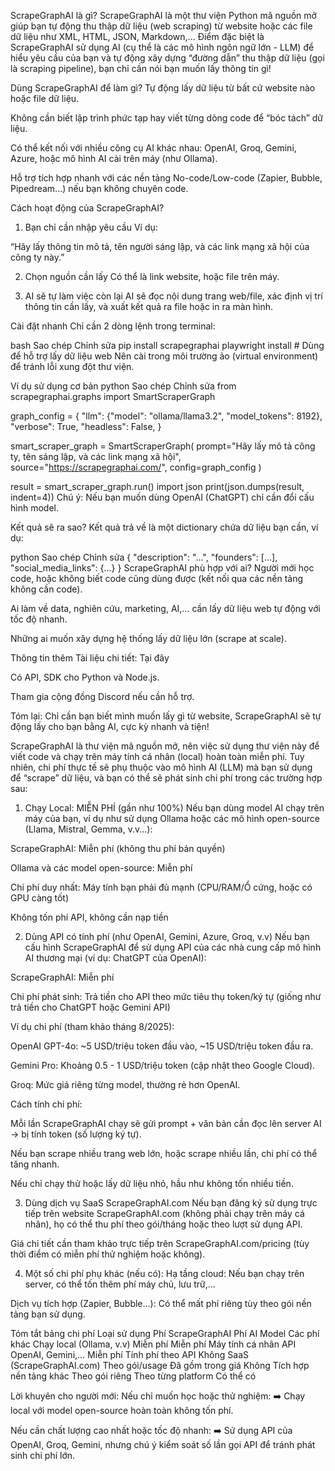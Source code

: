ScrapeGraphAI là gì?
ScrapeGraphAI là một thư viện Python mã nguồn mở giúp bạn tự động thu thập dữ liệu (web scraping) từ website hoặc các file dữ liệu như XML, HTML, JSON, Markdown,...
Điểm đặc biệt là ScrapeGraphAI sử dụng AI (cụ thể là các mô hình ngôn ngữ lớn - LLM) để hiểu yêu cầu của bạn và tự động xây dựng “đường dẫn” thu thập dữ liệu (gọi là scraping pipeline), bạn chỉ cần nói bạn muốn lấy thông tin gì!

Dùng ScrapeGraphAI để làm gì?
Tự động lấy dữ liệu từ bất cứ website nào hoặc file dữ liệu.

Không cần biết lập trình phức tạp hay viết từng dòng code để “bóc tách” dữ liệu.

Có thể kết nối với nhiều công cụ AI khác nhau: OpenAI, Groq, Gemini, Azure, hoặc mô hình AI cài trên máy (như Ollama).

Hỗ trợ tích hợp nhanh với các nền tảng No-code/Low-code (Zapier, Bubble, Pipedream...) nếu bạn không chuyên code.

Cách hoạt động của ScrapeGraphAI?
1. Bạn chỉ cần nhập yêu cầu
Ví dụ:

“Hãy lấy thông tin mô tả, tên người sáng lập, và các link mạng xã hội của công ty này.”

2. Chọn nguồn cần lấy
Có thể là link website, hoặc file trên máy.

3. AI sẽ tự làm việc còn lại
AI sẽ đọc nội dung trang web/file, xác định vị trí thông tin cần lấy, và xuất kết quả ra file hoặc in ra màn hình.

Cài đặt nhanh
Chỉ cần 2 dòng lệnh trong terminal:

bash
Sao chép
Chỉnh sửa
pip install scrapegraphai
playwright install   # Dùng để hỗ trợ lấy dữ liệu web
Nên cài trong môi trường ảo (virtual environment) để tránh lỗi xung đột thư viện.

Ví dụ sử dụng cơ bản
python
Sao chép
Chỉnh sửa
from scrapegraphai.graphs import SmartScraperGraph

graph_config = {
    "llm": {"model": "ollama/llama3.2", "model_tokens": 8192},
    "verbose": True,
    "headless": False,
}

smart_scraper_graph = SmartScraperGraph(
    prompt="Hãy lấy mô tả công ty, tên sáng lập, và các link mạng xã hội",
    source="https://scrapegraphai.com/",
    config=graph_config
)

result = smart_scraper_graph.run()
import json
print(json.dumps(result, indent=4))
Chú ý: Nếu bạn muốn dùng OpenAI (ChatGPT) chỉ cần đổi cấu hình model.

Kết quả sẽ ra sao?
Kết quả trả về là một dictionary chứa dữ liệu bạn cần, ví dụ:

python
Sao chép
Chỉnh sửa
{
    "description": "...",
    "founders": [...],
    "social_media_links": {...}
}
ScrapeGraphAI phù hợp với ai?
Người mới học code, hoặc không biết code cũng dùng được (kết nối qua các nền tảng không cần code).

Ai làm về data, nghiên cứu, marketing, AI,... cần lấy dữ liệu web tự động với tốc độ nhanh.

Những ai muốn xây dựng hệ thống lấy dữ liệu lớn (scrape at scale).

Thông tin thêm
Tài liệu chi tiết: Tại đây

Có API, SDK cho Python và Node.js.

Tham gia cộng đồng Discord nếu cần hỗ trợ.

Tóm lại:
Chỉ cần bạn biết mình muốn lấy gì từ website, ScrapeGraphAI sẽ tự động lấy cho bạn bằng AI, cực kỳ nhanh và tiện!


ScrapeGraphAI là thư viện mã nguồn mở, nên việc sử dụng thư viện này để viết code và chạy trên máy tính cá nhân (local) hoàn toàn miễn phí. Tuy nhiên, chi phí thực tế sẽ phụ thuộc vào mô hình AI (LLM) mà bạn sử dụng để “scrape” dữ liệu, và bạn có thể sẽ phát sinh chi phí trong các trường hợp sau:

1. Chạy Local: MIỄN PHÍ (gần như 100%)
Nếu bạn dùng model AI chạy trên máy của bạn, ví dụ như sử dụng Ollama hoặc các mô hình open-source (Llama, Mistral, Gemma, v.v...):

ScrapeGraphAI: Miễn phí (không thu phí bản quyền)

Ollama và các model open-source: Miễn phí

Chi phí duy nhất: Máy tính bạn phải đủ mạnh (CPU/RAM/Ổ cứng, hoặc có GPU càng tốt)

Không tốn phí API, không cần nạp tiền

2. Dùng API có tính phí (như OpenAI, Gemini, Azure, Groq, v.v)
Nếu bạn cấu hình ScrapeGraphAI để sử dụng API của các nhà cung cấp mô hình AI thương mại (ví dụ: ChatGPT của OpenAI):

ScrapeGraphAI: Miễn phí

Chi phí phát sinh: Trả tiền cho API theo mức tiêu thụ token/ký tự (giống như trả tiền cho ChatGPT hoặc Gemini API)

Ví dụ chi phí (tham khảo tháng 8/2025):

OpenAI GPT-4o: ~5 USD/triệu token đầu vào, ~15 USD/triệu token đầu ra.

Gemini Pro: Khoảng 0.5 - 1 USD/triệu token (cập nhật theo Google Cloud).

Groq: Mức giá riêng từng model, thường rẻ hơn OpenAI.

Cách tính chi phí:

Mỗi lần ScrapeGraphAI chạy sẽ gửi prompt + văn bản cần đọc lên server AI → bị tính token (số lượng ký tự).

Nếu bạn scrape nhiều trang web lớn, hoặc scrape nhiều lần, chi phí có thể tăng nhanh.

Nếu chỉ chạy thử hoặc lấy dữ liệu nhỏ, hầu như không tốn nhiều tiền.

3. Dùng dịch vụ SaaS ScrapeGraphAI.com
Nếu bạn đăng ký sử dụng trực tiếp trên website ScrapeGraphAI.com (không phải chạy trên máy cá nhân), họ có thể thu phí theo gói/tháng hoặc theo lượt sử dụng API.

Giá chi tiết cần tham khảo trực tiếp trên ScrapeGraphAI.com/pricing (tùy thời điểm có miễn phí thử nghiệm hoặc không).

4. Một số chi phí phụ khác (nếu có):
Hạ tầng cloud: Nếu bạn chạy trên server, có thể tốn thêm phí máy chủ, lưu trữ,...

Dịch vụ tích hợp (Zapier, Bubble...): Có thể mất phí riêng tùy theo gói nền tảng bạn sử dụng.

Tóm tắt bảng chi phí
Loại sử dụng	Phí ScrapeGraphAI	Phí AI Model	Các phí khác
Chạy local (Ollama, v.v)	Miễn phí	Miễn phí	Máy tính cá nhân
API OpenAI, Gemini,...	Miễn phí	Tính phí theo API	Không
SaaS (ScrapeGraphAI.com)	Theo gói/usage	Đã gồm trong giá	Không
Tích hợp nền tảng khác	Theo gói riêng	Theo từng platform	Có thể có

Lời khuyên cho người mới:
Nếu chỉ muốn học hoặc thử nghiệm:
➡️ Chạy local với model open-source hoàn toàn không tốn phí.

Nếu cần chất lượng cao nhất hoặc tốc độ nhanh:
➡️ Sử dụng API của OpenAI, Groq, Gemini, nhưng chú ý kiểm soát số lần gọi API để tránh phát sinh chi phí lớn.
